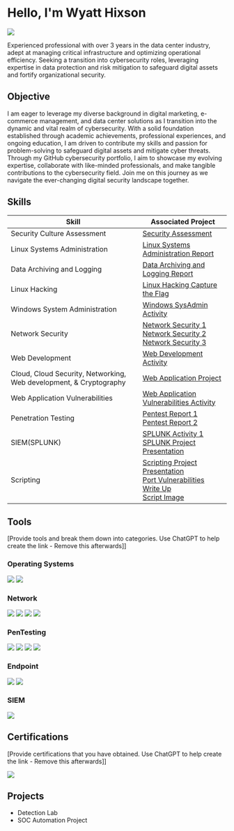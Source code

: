 # Hello, I'm Wyatt Hixson
<a href="https://www.linkedin.com/in/wyatt-hixson"><img src="https://img.shields.io/badge/-LinkedIn-0072b1?&style=for-the-badge&logo=linkedin&logoColor=white" /></a>


Experienced professional with over 3 years in the data center industry, adept at managing critical infrastructure and optimizing operational efficiency. Seeking a transition into cybersecurity roles, leveraging expertise in data protection and risk mitigation to safeguard digital assets and fortify organizational security.

## Objective

I am eager to leverage my diverse background in digital marketing, e-commerce management, and data center solutions as I transition into the dynamic and vital realm of cybersecurity. With a solid foundation established through academic achievements, professional experiences, and ongoing education, I am driven to contribute my skills and passion for problem-solving to safeguard digital assets and mitigate cyber threats. Through my GitHub cybersecurity portfolio, I aim to showcase my evolving expertise, collaborate with like-minded professionals, and make tangible contributions to the cybersecurity field. Join me on this journey as we navigate the ever-changing digital security landscape together.

## Skills
| Skill                                         | Associated Project         |
|-----------------------------------------------|----------------------------|
| Security Culture Assessment                   | <a href="https://docs.google.com/document/d/1oaf_eYUpWIoY9kuZyC9zbmuJz0--7EW9ooMTiQaMpQ8/edit?usp=sharing">Security Assessment</a>|
| Linux Systems Administration | <a href="https://docs.google.com/document/d/1JMgvWZ0kpP8qywkFYDwM1XBr5aK7r2Nnc9tzvXNwEQc/edit?usp=sharing">Linux Systems Administration Report</a>|
| Data Archiving and Logging         | <a href="https://docs.google.com/document/d/1pUrsGVplMHlp6iWNTPIKWhxndaRuLa7xmo_XbN7JW-E/edit?usp=sharing">Data Archiving and Logging Report</a>|
| Linux Hacking      |  <a href="https://docs.google.com/document/d/1uIzxSx-P7bEILw7KMpWYb4dla4CU7wFcCYmO8_l0zUM/edit?usp=sharing">Linux Hacking Capture the Flag</a>|
| Windows System Administration                 | <a href="https://docs.google.com/document/d/1vW6BLgzR1N6tShW7Ef-D7yY59Fvh1eq66pbgf9d0qUA/edit?usp=sharing">Windows SysAdmin Activity</a>|
| Network Security | <a href="https://docs.google.com/document/d/1Khqjprdxh_9RSjirTwumEygBlEj29iIHfSu-CKjGxRU/edit?usp=sharing">Network Security 1</a><br><a href="https://docs.google.com/document/d/19KYtDUex5rFacoeZriRMvJGVcv44u6L4AhZNCc--Gn8/edit?usp=sharing">Network Security 2</a><br><a href="https://docs.google.com/document/d/1XXc91DEqARicz5A0GpqvglemqKV7mAS4vFtIJ935jMQ/edit?usp=sharing">Network Security 3</a>|
| Web Development                 | <a href="https://docs.google.com/document/d/1xcQqHM64UkdYcLSsywKg8jQIZCQlAx7QJwJFyh1ZxA4/edit?usp=sharing"> Web Development Activity</a>|
| Cloud, Cloud Security, Networking, Web development, & Cryptography                 | <a href="https://docs.google.com/document/d/1vVHpNKuPA0Os_LUX3WMc2aLNBaINW0cKdJkCL-rfPTQ/edit?usp=sharing"> Web Application Project</a>|
| Web Application Vulnerabilities                 | <a href="https://docs.google.com/document/d/1kncobzT3etMJFQwjnX_69OOES0OD8sMu4uQXqY0OtfM/edit?usp=sharing"> Web Application Vulnerabilities Activity</a>|
| Penetration Testing                  | <a href="https://docs.google.com/document/d/1HU7TiSEbdy3VmI8UEMTToHItw--eYI2ssxn4kEnJqFA/edit?usp=sharing"> Pentest Report 1</a><br><a href="https://docs.google.com/document/d/1BXQM77lQoqzSVsp1bvtDl-doUApWvhO35p6dqYBungI/edit?usp=sharing"> Pentest Report 2</a>|
| SIEM(SPLUNK)                 | <a href="https://docs.google.com/document/d/12ed4lz7aN9_YKDbbJeRrdH57BQvaI_omFAeGQMoOI48/edit?usp=sharing"> SPLUNK Activity 1</a><br><a href="https://docs.google.com/presentation/d/1KdwxHnTefwv6fC3Mh-g-wVxbv0Md-GxA9MV_1d4-2UQ/edit?usp=sharing"> SPLUNK Project Presentation</a>|
| Scripting                 | <a href="https://docs.google.com/presentation/d/14FAc_drW08G7e7fn_2_YvbyTxq6Tf_-na0dsDSxvpsg/edit?usp=sharing"> Scripting Project Presentation</a><br><a href="https://docs.google.com/document/d/1U5_b69cHx_bAsBJIcqeJaXZJuu7p6zWK32r_YjBlDVA/edit?usp=sharing"> Port Vulnerabilities Write Up</a><br><a href="https://drive.google.com/file/d/1i2fKK9XPOV4p5VFlYh6d0tyD1IotJBSZ/view?usp=sharing"> Script Image</a>|



## Tools
[Provide tools and break them down into categories. Use ChatGPT to help create the link - Remove this afterwards]]

### Operating Systems
<div>
    <img src="https://img.shields.io/badge/-Linux-FCC624?&style=for-the-badge&logo=Linux&logoColor=black" />
<img src="https://img.shields.io/badge/-Windows-0078D6?&style=for-the-badge&logo=Windows&logoColor=white" />
</div>

### Network
<div>
    <img src="https://img.shields.io/badge/-Wireshark-1679A7?&style=for-the-badge&logo=Wireshark&logoColor=white" />
    <img src="https://img.shields.io/badge/-Snort-FF4500?&style=for-the-badge&logo=Snort&logoColor=white" />
    <img src="https://img.shields.io/badge/-Security_Onion-3F61B1?&style=for-the-badge&logo=Security-Onion&logoColor=white" />
    <img src="https://img.shields.io/badge/-Zenmap-000000?&style=for-the-badge&logo=Nmap&logoColor=white" />

</div>

### PenTesting
<div>
    <img src="https://img.shields.io/badge/-Hashcat-2E2E2E?&style=for-the-badge&logo=Hashcat&logoColor=white" />
    <img src="https://img.shields.io/badge/-Recon.ng-000000?&style=for-the-badge&logo=recon-ng&logoColor=white" />
    <img src="https://img.shields.io/badge/-Shodan.io-FF6600?&style=for-the-badge&logo=Shodan&logoColor=white" />
    <img src="https://img.shields.io/badge/-Metasploit-339933?&style=for-the-badge&logo=Metasploit&logoColor=white" />
</div>

### Endpoint
<div>
    <img src="https://img.shields.io/badge/-Microsoft_Defender_for_Endpoint-00A4EF?&style=for-the-badge&logo=Microsoft&logoColor=white" />
    <img src="https://img.shields.io/badge/-Velociraptor-4B275F?&style=for-the-badge&logo=Velociraptor&logoColor=white" />
</div>

### SIEM
<div>
    <img src="https://img.shields.io/badge/-Splunk-000000?&style=for-the-badge&logo=Splunk&logoColor=white" />
</div>

## Certifications
[Provide certifications that you have obtained. Use ChatGPT to help create the link - Remove this afterwards]]
<div>
<img src="https://img.shields.io/badge/-Security%2B-FF0000?&style=for-the-badge&logo=CompTIA&logoColor=white" />
</div>

## Projects
- Detection Lab
- SOC Automation Project
